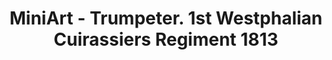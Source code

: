 ---
layout: product
title: "MiniArt - Trumpeter. 1st Westphalian Cuirassiers Regiment 1813"
price: "3300" 
desc: "N/A"
img_path: "/assets/img/MI16033.jpg"
brand: "N/A"
available: false
special_offer: false
new: false
soon: false
cat: "010000"
subcat: "010100"
subsubcat: "0N/A"
sifra: "MI16033"
popular: false
---